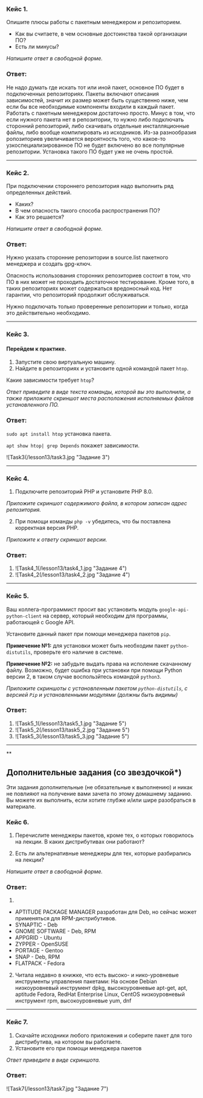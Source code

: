 ### Кейс 1.

Опишите плюсы работы с пакетным менеджером и репозиторием.

* Как вы считаете, в чем основные достоинства такой организации ПО?
* Есть ли минусы?

*Напишите ответ в свободной форме.*

### Ответ:
Не надо думать где искать тот или иной пакет, основное ПО будет в подключенных репозиториях.
Пакеты включают описания зависимостей, значит их размер может быть существенно ниже, чем если бы все необходимые компоненты входили в каждый пакет.
Работать с пакетным менеджером достаточно просто.
Минус в том, что если нужного пакета нет в репозитории, то нужно либо подключать сторонний репозиторий, либо скачивать отдельные инсталляционные файлы, либо вообще компилировать из исходников.
Из-за разнообразия ропозиториев увеличивается вероятность того, что какое-то узкоспециализированное ПО не будет включено во все популярные репозитории. Установка такого ПО будет уже не очень простой. 

---

### Кейс 2.

При подключении стороннего репозитория надо выполнить ряд определенных действий.

* Каких?
* В чем опасность такого способа распространения ПО?
* Как это решается?

*Напишите ответ в свободной форме.*

### Ответ:

Нужно указать сторонние репозитории в source.list пакетного менеджера и создать gpg-ключ.

Опасность использования сторонних репозиториев состоит в том, что ПО в них может не проходить достаточное тестирование.
Кроме того, в таких репозиториях может содержаться вредоносный код. 
Нет гарантии, что репозиторий продолжит обслуживаться.

Нужно подключать только проверенные репозитории и только, когда это действительно необходимо.

---

### Кейс 3.

#### Перейдем к практике.

1. Запустите свою виртуальную машину.
2. Найдите в репозиториях и установите одной командой пакет `htop`.

Какие зависимости требует `htop`?

*Ответ приведите в виде текста команды, которой вы это выполнили, а также приложите скриншот места расположения исполняемых файлов установленного ПО.*

### Ответ:

`sudo apt install htop` установка пакета.

`apt show htop| grep Depends` покажет зависимости.

![Task3(/lesson13/task3.jpg "Задание 3")

---

### Кейс 4.

1. Подключите репозиторий PHP и установите PHP 8.0.

*Приложите скриншот содержимого файла, в котором записан адрес репозитория.*

2. При помощи команды `php -v` убедитесь, что бы поставлена корректная версия PHP.

*Приложите к ответу скриншот версии.*

### Ответ:

1. ![Task4_1(/lesson13/task4_1.jpg "Задание 4")
2. ![Task4_2(/lesson13/task4_2.jpg "Задание 4")
---

### Кейс 5.

Ваш коллега-программист просит вас установить модуль `google-api-python-client` на сервер, который необходим для программы, работающей с Google API.

Установите данный пакет при помощи менеджера пакетов `pip`.

**Примечение №1:** для установки может быть необходим пакет `python-distutils`, проверьте его наличие в системе.

**Примечение №2:** не забудьте выдать права на исполение скачанному файлу. Возможно, будет ошибка при установки при помощи Python версии 2, в таком случае воспользйтесь командой `python3`.

*Приложите скриншоты  с установленным пакетом `python-distutils`, с версией `Pip` и установленными модулями (должны быть видимы)*

### Ответ:
1. ![Task5_1(/lesson13/task5_1.jpg "Задание 5")
2. ![Task5_2(/lesson13/task5_2.jpg "Задание 5")
3. ![Task5_3(/lesson13/task5_3.jpg "Задание 5")

---

**

## Дополнительные задания (со звездочкой*)
Эти задания дополнительные (не обязательные к выполнению) и никак не повлияют на получение вами зачета по этому домашнему заданию. Вы можете их выполнить, если хотите глубже и/или шире разобраться в материале.

### Кейс 6.

1. Перечислите менеджеры пакетов, кроме тех, о которых говорилось на лекции.
В каких дистрибутивах они работают?

2. Есть ли альтернативные менеджеры для тех, которые разбирались на лекции?

*Напишите ответ в свободной форме.*

### Ответ:

1.  
- APTITUDE PACKAGE MANAGER разработан для Deb, но сейчас может применяться для RPM-дистрибутивов.
- SYNAPTIC - Deb
- GNOME SOFTWARE - Deb, RPM
- APPGRID - Ubuntu
- ZYPPER - OpenSUSE
- PORTAGE - Gentoo
- SNAP - Deb, RPM
- FLATPACK - Fedora

2. Читала недавно в книжке, что есть высоко- и нико-уровневые инструменты управления пакетами:
На основе Debian низкоуровневый инструмент dpkg, высокоуровневые apt-get, apt, aptitude
Fedora, RedHat Enterprise Linux, CentOS низкоуровневый инструмент rpm, высокоуровневые yum, dnf

---

### Кейс 7.

1. Скачайте исходники любого приложения и соберите пакет для того дистрибутива, на котором вы работаете.
2. Установите его при помощи менеджера пакетов

*Ответ приведите в виде скриншота.*

### Ответ:
![Task7(/lesson13/task7.jpg "Задание 7")